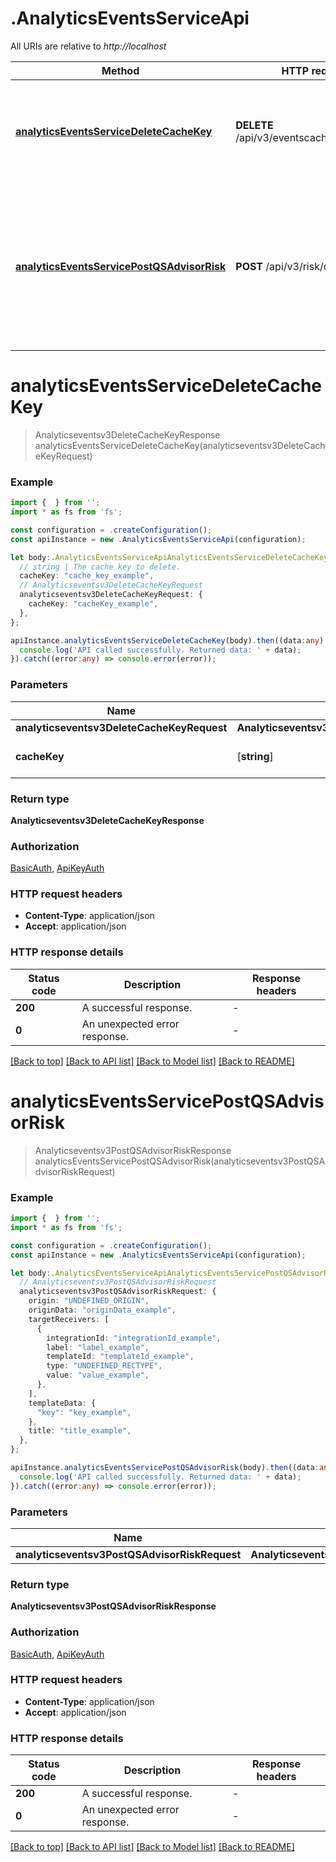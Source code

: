 # .AnalyticsEventsServiceApi

All URIs are relative to *http://localhost*

Method | HTTP request | Description
------------- | ------------- | -------------
[**analyticsEventsServiceDeleteCacheKey**](AnalyticsEventsServiceApi.md#analyticsEventsServiceDeleteCacheKey) | **DELETE** /api/v3/eventscache/{cache_key} | Summary: Delete cache key Description: Return delete key result message.
[**analyticsEventsServicePostQSAdvisorRisk**](AnalyticsEventsServiceApi.md#analyticsEventsServicePostQSAdvisorRisk) | **POST** /api/v3/risk/qs_advisor | Summary: For QS Advisor risk notification only Description: Sends QS Advisor risk notification with recipients and returns a status


# **analyticsEventsServiceDeleteCacheKey**
> Analyticseventsv3DeleteCacheKeyResponse analyticsEventsServiceDeleteCacheKey(analyticseventsv3DeleteCacheKeyRequest)


### Example


```typescript
import {  } from '';
import * as fs from 'fs';

const configuration = .createConfiguration();
const apiInstance = new .AnalyticsEventsServiceApi(configuration);

let body:.AnalyticsEventsServiceApiAnalyticsEventsServiceDeleteCacheKeyRequest = {
  // string | The cache key to delete.
  cacheKey: "cache_key_example",
  // Analyticseventsv3DeleteCacheKeyRequest
  analyticseventsv3DeleteCacheKeyRequest: {
    cacheKey: "cacheKey_example",
  },
};

apiInstance.analyticsEventsServiceDeleteCacheKey(body).then((data:any) => {
  console.log('API called successfully. Returned data: ' + data);
}).catch((error:any) => console.error(error));
```


### Parameters

Name | Type | Description  | Notes
------------- | ------------- | ------------- | -------------
 **analyticseventsv3DeleteCacheKeyRequest** | **Analyticseventsv3DeleteCacheKeyRequest**|  |
 **cacheKey** | [**string**] | The cache key to delete. | defaults to undefined


### Return type

**Analyticseventsv3DeleteCacheKeyResponse**

### Authorization

[BasicAuth](README.md#BasicAuth), [ApiKeyAuth](README.md#ApiKeyAuth)

### HTTP request headers

 - **Content-Type**: application/json
 - **Accept**: application/json


### HTTP response details
| Status code | Description | Response headers |
|-------------|-------------|------------------|
**200** | A successful response. |  -  |
**0** | An unexpected error response. |  -  |

[[Back to top]](#) [[Back to API list]](README.md#documentation-for-api-endpoints) [[Back to Model list]](README.md#documentation-for-models) [[Back to README]](README.md)

# **analyticsEventsServicePostQSAdvisorRisk**
> Analyticseventsv3PostQSAdvisorRiskResponse analyticsEventsServicePostQSAdvisorRisk(analyticseventsv3PostQSAdvisorRiskRequest)


### Example


```typescript
import {  } from '';
import * as fs from 'fs';

const configuration = .createConfiguration();
const apiInstance = new .AnalyticsEventsServiceApi(configuration);

let body:.AnalyticsEventsServiceApiAnalyticsEventsServicePostQSAdvisorRiskRequest = {
  // Analyticseventsv3PostQSAdvisorRiskRequest
  analyticseventsv3PostQSAdvisorRiskRequest: {
    origin: "UNDEFINED_ORIGIN",
    originData: "originData_example",
    targetReceivers: [
      {
        integrationId: "integrationId_example",
        label: "label_example",
        templateId: "templateId_example",
        type: "UNDEFINED_RECTYPE",
        value: "value_example",
      },
    ],
    templateData: {
      "key": "key_example",
    },
    title: "title_example",
  },
};

apiInstance.analyticsEventsServicePostQSAdvisorRisk(body).then((data:any) => {
  console.log('API called successfully. Returned data: ' + data);
}).catch((error:any) => console.error(error));
```


### Parameters

Name | Type | Description  | Notes
------------- | ------------- | ------------- | -------------
 **analyticseventsv3PostQSAdvisorRiskRequest** | **Analyticseventsv3PostQSAdvisorRiskRequest**|  |


### Return type

**Analyticseventsv3PostQSAdvisorRiskResponse**

### Authorization

[BasicAuth](README.md#BasicAuth), [ApiKeyAuth](README.md#ApiKeyAuth)

### HTTP request headers

 - **Content-Type**: application/json
 - **Accept**: application/json


### HTTP response details
| Status code | Description | Response headers |
|-------------|-------------|------------------|
**200** | A successful response. |  -  |
**0** | An unexpected error response. |  -  |

[[Back to top]](#) [[Back to API list]](README.md#documentation-for-api-endpoints) [[Back to Model list]](README.md#documentation-for-models) [[Back to README]](README.md)



